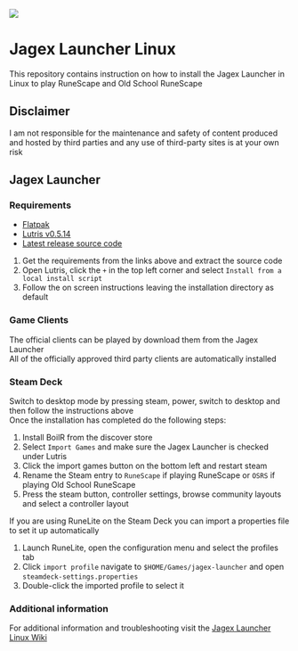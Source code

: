 ![](https://runescape.wiki/images/thumb/Jagex_Launcher_icon.png/128px-Jagex_Launcher_icon.png)
# Jagex Launcher Linux

This repository contains instruction on how to install the Jagex Launcher in Linux to play RuneScape and Old School RuneScape

## Disclaimer

I am not responsible for the maintenance and safety of content produced and hosted by third parties and any use of third-party sites is at your own risk

## Jagex Launcher

### Requirements

* [Flatpak](https://www.flatpak.org/setup)<br>
* [Lutris v0.5.14](https://flathub.org/apps/net.lutris.Lutris)<br>
* [Latest release source code](https://github.com/TormStorm/jagex-launcher-linux/releases/)<br>

1. Get the requirements from the links above and extract the source code<br>
2. Open Lutris, click the `+` in the top left corner and select `Install from a local install script`<br>
3. Follow the on screen instructions leaving the installation directory as default<br>

### Game Clients

The official clients can be played by download them from the Jagex Launcher<br>
All of the officially approved third party clients are automatically installed<br>

### Steam Deck

Switch to desktop mode by pressing steam, power, switch to desktop and then follow the instructions above<br>
Once the installation has completed do the following steps:<br>

1. Install BoilR from the discover store<br>
2. Select `Import Games` and make sure the Jagex Launcher is checked under Lutris<br>
3. Click the import games button on the bottom left and restart steam<br>
4. Rename the Steam entry to `RuneScape` if playing RuneScape or `OSRS` if playing Old School RuneScape<br>
5. Press the steam button, controller settings, browse community layouts and select a controller layout<br>

If you are using RuneLite on the Steam Deck you can import a properties file to set it up automatically<br>

1. Launch RuneLite, open the configuration menu and select the profiles tab<br>
2. Click `import profile` navigate to `$HOME/Games/jagex-launcher` and open `steamdeck-settings.properties`
3. Double-click the imported profile to select it

### Additional information

For additional information and troubleshooting visit the [Jagex Launcher Linux Wiki](https://github.com/TormStorm/jagex-launcher-linux/wiki)<br>
